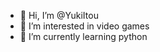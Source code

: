 - 👋 Hi, I’m @YukiItou
- 👀 I’m interested in video games
- 🌱 I’m currently learning python


<!---
YukiItou/YukiItou is a ✨ special ✨ repository because its `README.md` (this file) appears on your GitHub profile.
You can click the Preview link to take a look at your changes.
--->
